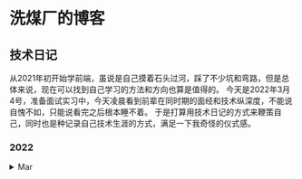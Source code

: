 # 洗煤厂的博客



## 技术日记
  从2021年初开始学前端，虽说是自己摸着石头过河，踩了不少坑和弯路，但是总体来说，现在可以找到自己学习的方法和方向也算是值得的。
今天是2022年3月4号，准备面试实习中，今天凌晨看到前辈在同时期的面经和技术纵深度，不能说自愧不如，只能说看完之后根本睡不着。
于是打算用技术日记的方式来鞭策自己，同时也是种记录自己技术生涯的方式，满足一下我奇怪的仪式感。

### 2022

<details>
<summary>Mar</summary>

[20220304](https://github.com/4may-mcx/Blog/issues/1)

[20220305](https://github.com/4may-mcx/Blog/issues/2)

[20220306](https://github.com/4may-mcx/Blog/issues/3)

[20220307](https://github.com/4may-mcx/Blog/issues/4)    安恒信息日常实习一面

[20220308](https://github.com/4may-mcx/Blog/issues/5)

[20220309](https://github.com/4may-mcx/Blog/issues/6)    安恒信息日常实习二面

[20220310](https://github.com/4may-mcx/Blog/issues/7)

[20220313](https://github.com/4may-mcx/Blog/issues/8)    安恒信息日常实习OC

[20220314](https://github.com/4may-mcx/Blog/issues/9)

[20220315](https://github.com/4may-mcx/Blog/issues/10)

[20220317](https://github.com/4may-mcx/Blog/issues/11)

[20220319](https://github.com/4may-mcx/Blog/issues/12)

[20220321](https://github.com/4may-mcx/Blog/issues/13)

[20220322](https://github.com/4may-mcx/Blog/issues/14)

</details>
